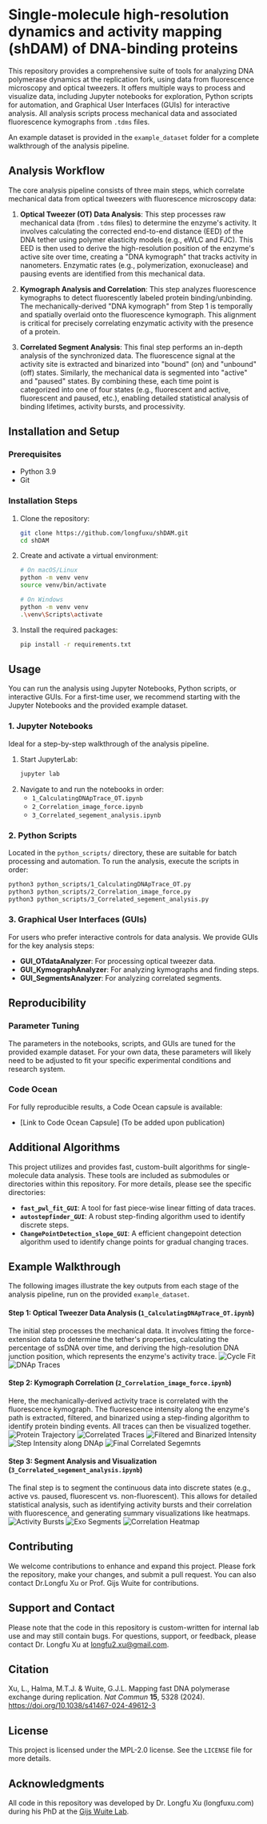 # Single-molecule high-resolution dynamics and activity mapping (shDAM) of DNA-binding proteins

This repository provides a comprehensive suite of tools for analyzing DNA polymerase dynamics at the replication fork, using data from fluorescence microscopy and optical tweezers. It offers multiple ways to process and visualize data, including Jupyter notebooks for exploration, Python scripts for automation, and Graphical User Interfaces (GUIs) for interactive analysis. All analysis scripts process mechanical data and associated fluorescence kymographs from `.tdms` files.

An example dataset is provided in the `example_dataset` folder for a complete walkthrough of the analysis pipeline.

## Analysis Workflow

The core analysis pipeline consists of three main steps, which correlate mechanical data from optical tweezers with fluorescence microscopy data:

1.  **Optical Tweezer (OT) Data Analysis**: This step processes raw mechanical data (from `.tdms` files) to determine the enzyme's activity. It involves calculating the corrected end-to-end distance (EED) of the DNA tether using polymer elasticity models (e.g., eWLC and FJC). This EED is then used to derive the high-resolution position of the enzyme's active site over time, creating a "DNA kymograph" that tracks activity in nanometers. Enzymatic rates (e.g., polymerization, exonuclease) and pausing events are identified from this mechanical data.

2.  **Kymograph Analysis and Correlation**: This step analyzes fluorescence kymographs to detect fluorescently labeled protein binding/unbinding. The mechanically-derived "DNA kymograph" from Step 1 is temporally and spatially overlaid onto the fluorescence kymograph. This alignment is critical for precisely correlating enzymatic activity with the presence of a protein.

3.  **Correlated Segment Analysis**: This final step performs an in-depth analysis of the synchronized data. The fluorescence signal at the activity site is extracted and binarized into "bound" (on) and "unbound" (off) states. Similarly, the mechanical data is segmented into "active" and "paused" states. By combining these, each time point is categorized into one of four states (e.g., fluorescent and active, fluorescent and paused, etc.), enabling detailed statistical analysis of binding lifetimes, activity bursts, and processivity.

## Installation and Setup

### Prerequisites
- Python 3.9
- Git

### Installation Steps

1.  Clone the repository:
    ```bash
    git clone https://github.com/longfuxu/shDAM.git
    cd shDAM
    ```

2.  Create and activate a virtual environment:
    ```bash
    # On macOS/Linux
    python -m venv venv
    source venv/bin/activate

    # On Windows
    python -m venv venv
    .\venv\Scripts\activate
    ```

3.  Install the required packages:
    ```bash
    pip install -r requirements.txt
    ```

## Usage

You can run the analysis using Jupyter Notebooks, Python scripts, or interactive GUIs. For a first-time user, we recommend starting with the Jupyter Notebooks and the provided example dataset.

### 1. Jupyter Notebooks
Ideal for a step-by-step walkthrough of the analysis pipeline.

1.  Start JupyterLab:
    ```bash
    jupyter lab
    ```
2.  Navigate to and run the notebooks in order:
    - `1_CalculatingDNApTrace_OT.ipynb`
    - `2_Correlation_image_force.ipynb`
    - `3_Correlated_segement_analysis.ipynb`

### 2. Python Scripts
Located in the `python_scripts/` directory, these are suitable for batch processing and automation. To run the analysis, execute the scripts in order:
```bash
python3 python_scripts/1_CalculatingDNApTrace_OT.py
python3 python_scripts/2_Correlation_image_force.py
python3 python_scripts/3_Correlated_segement_analysis.py
```

### 3. Graphical User Interfaces (GUIs)
For users who prefer interactive controls for data analysis. We provide GUIs for the key analysis steps:
- **GUI_OTdataAnalyzer**: For processing optical tweezer data.
- **GUI_KymographAnalyzer**: For analyzing kymographs and finding steps.
- **GUI_SegmentsAnalyzer**: For analyzing correlated segments.

## Reproducibility

### Parameter Tuning
The parameters in the notebooks, scripts, and GUIs are tuned for the provided example dataset. For your own data, these parameters will likely need to be adjusted to fit your specific experimental conditions and research system.

### Code Ocean
For fully reproducible results, a Code Ocean capsule is available:
- [Link to Code Ocean Capsule] (To be added upon publication)

## Additional Algorithms
This project utilizes and provides fast, custom-built algorithms for single-molecule data analysis. These tools are included as submodules or directories within this repository. For more details, please see the specific directories:
- **`fast_pwl_fit_GUI`**: A tool for fast piece-wise linear fitting of data traces.
- **`autostepfinder_GUI`**: A robust step-finding algorithm used to identify discrete steps.
- **`ChangePointDetection_slope_GUI`**: A efficient changepoint detection algorithm used to identify change points for gradual changing traces.


## Example Walkthrough

The following images illustrate the key outputs from each stage of the analysis pipeline, run on the provided `example_dataset`.

#### Step 1: Optical Tweezer Data Analysis (`1_CalculatingDNApTrace_OT.ipynb`)
The initial step processes the mechanical data. It involves fitting the force-extension data to determine the tether's properties, calculating the percentage of ssDNA over time, and deriving the high-resolution DNA junction position, which represents the enzyme's activity trace.
![Cycle Fit](property/1_cycle-fit.png)
![DNAp Traces](property/1_DNAp-trace.png)

#### Step 2: Kymograph Correlation (`2_Correlation_image_force.ipynb`)
Here, the mechanically-derived activity trace is correlated with the fluorescence kymograph. The fluorescence intensity along the enzyme's path is extracted, filtered, and binarized using a step-finding algorithm to identify protein binding events. All traces can then be visualized together.
![Protein Trajectory](property/2_protein_trace.jpg)
![Correlated Traces](property/2_correlated_trace.png)
![Filtered and Binarized Intensity](property/2_DNAp-intensity.png)
![Step Intensity along DNAp](property/2_DNAp-intensity_stepwise.png)
![Final Correlated Segemnts](property/2_correlated_segments.png)

#### Step 3: Segment Analysis and Visualization (`3_Correlated_segement_analysis.ipynb`)
The final step is to segment the continuous data into discrete states (e.g., active vs. paused, fluorescent vs. non-fluorescent). This allows for detailed statistical analysis, such as identifying activity bursts and their correlation with fluorescence, and generating summary visualizations like heatmaps.
![Activity Bursts](property/3_activity_burst.png)
![Exo Segments](property/3_exo-segments.png)
![Correlation Heatmap](property/3_heatmap.png)

## Contributing
We welcome contributions to enhance and expand this project. Please fork the repository, make your changes, and submit a pull request. You can also contact Dr.Longfu Xu or Prof. Gijs Wuite for contributions.

## Support and Contact
Please note that the code in this repository is custom-written for internal lab use and may still contain bugs. For questions, support, or feedback, please contact Dr. Longfu Xu at [longfu2.xu@gmail.com](mailto:longfu2.xu@gmail.com).

## Citation
Xu, L., Halma, M.T.J. & Wuite, G.J.L. Mapping fast DNA polymerase exchange during replication. *Nat Commun* **15**, 5328 (2024). https://doi.org/10.1038/s41467-024-49612-3

## License
This project is licensed under the MPL-2.0 license. See the `LICENSE` file for more details.

## Acknowledgments
All code in this repository was developed by Dr. Longfu Xu (longfuxu.com) during his PhD at the [Gijs Wuite Lab](http://www.gijswuite.com/). 